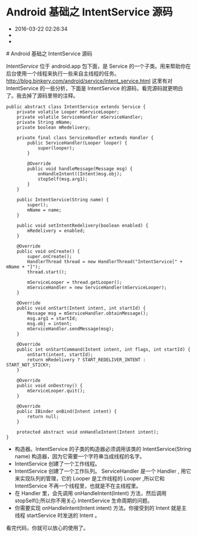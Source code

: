# Android 基础之 IntentService 源码
- 2016-03-22 02:26:34
- 
- 

<!--markdown--># Android 基础之 IntentService 源码

*IntentService* 位于 android.app 包下面，是 Service 的一个子类。用来帮助你在后台使用一个线程来执行一些来自主线程的任务。<http://blog.binkery.com/android/service/intent_service.html> 这里有对 IntentService 的一些分析，下面是 IntentService 的源码，看完源码就更明白了。我去掉了源码里带的注释。


<!--more-->


    public abstract class IntentService extends Service {
        private volatile Looper mServiceLooper;
        private volatile ServiceHandler mServiceHandler;
        private String mName;
        private boolean mRedelivery;
    
        private final class ServiceHandler extends Handler {
            public ServiceHandler(Looper looper) {
                super(looper);
            }
    
            @Override
            public void handleMessage(Message msg) {
                onHandleIntent((Intent)msg.obj);
                stopSelf(msg.arg1);
            }
        }
    
        public IntentService(String name) {
            super();
            mName = name;
        }
    
        public void setIntentRedelivery(boolean enabled) {
            mRedelivery = enabled;
        }
    
        @Override
        public void onCreate() {
            super.onCreate();
            HandlerThread thread = new HandlerThread("IntentService[" + mName + "]");
            thread.start();
    
            mServiceLooper = thread.getLooper();
            mServiceHandler = new ServiceHandler(mServiceLooper);
        }
    
        @Override
        public void onStart(Intent intent, int startId) {
            Message msg = mServiceHandler.obtainMessage();
            msg.arg1 = startId;
            msg.obj = intent;
            mServiceHandler.sendMessage(msg);
        }
    
        @Override
        public int onStartCommand(Intent intent, int flags, int startId) {
            onStart(intent, startId);
            return mRedelivery ? START_REDELIVER_INTENT : START_NOT_STICKY;
        }
    
        @Override
        public void onDestroy() {
            mServiceLooper.quit();
        }
    
        @Override
        public IBinder onBind(Intent intent) {
            return null;
        }
    
        protected abstract void onHandleIntent(Intent intent);
    }

 - 构造器。IntentService 的子类的构造器必须调用该类的 IntentService(String name) 构造器，因为它需要一个字符串当成线程的名字。
 - IntentService 创建了一个工作线程。
 - IntentService 创建了一个工作队列。 ServiceHandler 是一个 Handler , 用它来实现队列的管理，它的 Looper 是工作线程的 Looper ,所以它和 IntentService 不再一个线程里，也就是不在主线程里。
 - 在 Handler 里，会先调用 onHandleIntent(Intent) 方法，然后调用 stopSelf();所以你不用关心 IntentService 生命周期的问题。
 - 你需要实现 onHandleIntent(Intent intent) 方法。你接受到的 Intent 就是主线程 startService 时发送的 Intent 。

看完代码，你就可以放心的使用了。

